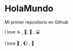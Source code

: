 # HolaMundo

Mi primer repositorio en Github

I love :coffee: , :icecream:, :pizza: , :computer:

I love :dog: , :moon: , :watermelon: 
